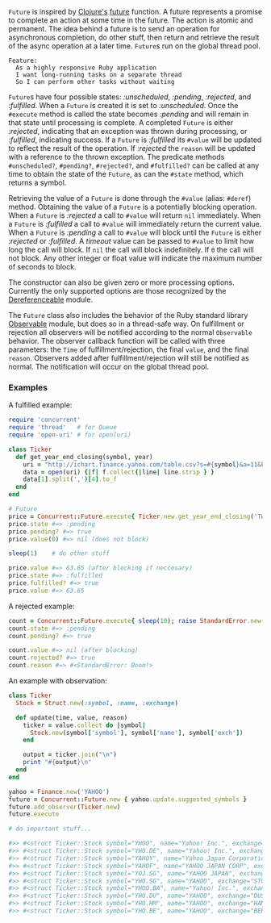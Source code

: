`Future` is inspired by [Clojure's](http://clojure.org/) [future](http://clojuredocs.org/clojure_core/clojure.core/future) function. A future represents a promise to complete an action at some time in the future. The action is atomic and permanent. The idea behind a future is to send an operation for asynchronous completion, do other stuff, then return and retrieve the result of the async operation at a later time. `Future`s run on the global thread pool. 

```cucumber
Feature:
  As a highly responsive Ruby application
  I want long-running tasks on a separate thread
  So I can perform other tasks without waiting
```

`Future`s have four possible states: *:unscheduled*, *:pending*, *:rejected*, and *:fulfilled*. When a `Future` is created it is set to *:unscheduled*. Once the `#execute` method is called the state becomes *:pending* and will remain in that state until processing is complete. A completed `Future` is either *:rejected*, indicating that an exception was thrown during processing, or *:fulfilled*, indicating success. If a `Future` is *:fulfilled* its `#value` will be updated to reflect the result of the operation. If *:rejected* the `reason` will be updated with a reference to the thrown exception. The predicate methods `#unscheduled?`, `#pending?`, `#rejected?`, and `#fulfilled?` can be called at any time to obtain the state of the `Future`, as can the `#state` method, which returns a symbol. 

Retrieving the value of a `Future` is done through the `#value` (alias: `#deref`) method. Obtaining the value of a `Future` is a potentially blocking operation. When a `Future` is *:rejected* a call to `#value` will return `nil` immediately. When a `Future` is *:fulfilled* a call to `#value` will immediately return the current value. When a `Future` is *:pending* a call to `#value` will block until the `Future` is either *:rejected* or *:fulfilled*. A *timeout* value can be passed to `#value` to limit how long the call will block. If `nil` the call will block indefinitely. If `0` the call will not block. Any other integer or float value will indicate the maximum number of seconds to block.

The constructor can also be given zero or more processing options. Currently the only supported options are those recognized by the [Dereferenceable](Dereferenceable) module. 

The `Future` class also includes the behavior of the Ruby standard library [Observable](http://ruby-doc.org/stdlib-2.0/libdoc/observer/rdoc/Observable.html) module, but does so in a thread-safe way. On fulfillment or rejection all observers will be notified according to the normal `Observable` behavior. The observer callback function will be called with three parameters: the `Time` of fulfillment/rejection, the final `value`, and the final `reason`. Observers added after fulfillment/rejection will still be notified as normal. The notification will occur on the global thread pool. 

### Examples

A fulfilled example:

```ruby    
require 'concurrent'
require 'thread'   # for Queue
require 'open-uri' # for open(uri)

class Ticker
  def get_year_end_closing(symbol, year)
    uri = "http://ichart.finance.yahoo.com/table.csv?s=#{symbol}&a=11&b=01&c=#{year}&d=11&e=31&f=#{year}&g=m"
    data = open(uri) {|f| f.collect{|line| line.strip } }
    data[1].split(',')[4].to_f
  end
end

# Future
price = Concurrent::Future.execute{ Ticker.new.get_year_end_closing('TWTR', 2013) }
price.state #=> :pending
price.pending? #=> true
price.value(0) #=> nil (does not block)

sleep(1)    # do other stuff

price.value #=> 63.65 (after blocking if neccesary)
price.state #=> :fulfilled
price.fulfilled? #=> true
price.value #=> 63.65
```



A rejected example:

```ruby
count = Concurrent::Future.execute{ sleep(10); raise StandardError.new("Boom!") }
count.state #=> :pending
count.pending? #=> true

count.value #=> nil (after blocking)
count.rejected? #=> true
count.reason #=> #<StandardError: Boom!> 
```





An example with observation:

```ruby
class Ticker
  Stock = Struct.new(:symbol, :name, :exchange)

  def update(time, value, reason)
    ticker = value.collect do |symbol|
      Stock.new(symbol['symbol'], symbol['name'], symbol['exch'])
    end

    output = ticker.join("\n")
    print "#{output}\n"
  end
end

yahoo = Finance.new('YAHOO')
future = Concurrent::Future.new { yahoo.update.suggested_symbols }
future.add_observer(Ticker.new)
future.execute

# do important stuff...

#>> #<struct Ticker::Stock symbol="YHOO", name="Yahoo! Inc.", exchange="NMS">
#>> #<struct Ticker::Stock symbol="YHO.DE", name="Yahoo! Inc.", exchange="GER">
#>> #<struct Ticker::Stock symbol="YAHOY", name="Yahoo Japan Corporation", exchange="PNK">
#>> #<struct Ticker::Stock symbol="YAHOF", name="YAHOO JAPAN CORP", exchange="PNK">
#>> #<struct Ticker::Stock symbol="YOJ.SG", name="YAHOO JAPAN", exchange="STU">
#>> #<struct Ticker::Stock symbol="YHO.SG", name="YAHOO", exchange="STU">
#>> #<struct Ticker::Stock symbol="YHOO.BA", name="Yahoo! Inc.", exchange="BUE">
#>> #<struct Ticker::Stock symbol="YHO.DU", name="YAHOO", exchange="DUS">
#>> #<struct Ticker::Stock symbol="YHO.HM", name="YAHOO", exchange="HAM">
#>> #<struct Ticker::Stock symbol="YHO.BE", name="YAHOO", exchange="BER">
```
